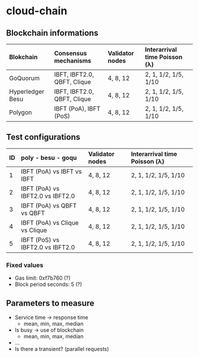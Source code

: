 # cloud-chain

## Blockchain informations

| Blokchain | Consensus mechanisms        | Validator nodes | Interarrival time Poisson (λ) |
| :--- |:----------------------------| :--- | :--- |
| GoQuorum | IBFT, IBFT2.0, QBFT, Clique | 4, 8, 12 | 2, 1, 1/2, 1/5, 1/10 |
| Hyperledger Besu | IBFT, IBFT2.0, QBFT, Clique | 4, 8, 12 | 2, 1, 1/2, 1/5, 1/10 |
| Polygon | IBFT (PoA), IBFT (PoS)      | 4, 8, 12 | 2, 1, 1/2, 1/5, 1/10 |

## Test configurations

| ID | poly - besu - goqu                    | Validator nodes | Interarrival time Poisson (λ) |
| :--- |:--------------------------------------| :--- | :--- |
| 1 | IBFT (PoA) vs IBFT vs IBFT            | 4, 8, 12 | 2, 1, 1/2, 1/5, 1/10 |
| 2 | IBFT (PoA) vs IBFT2.0 vs IBFT2.0      | 4, 8, 12 | 2, 1, 1/2, 1/5, 1/10 |
| 3 | IBFT (PoA) vs QBFT vs QBFT                  | 4, 8, 12 | 2, 1, 1/2, 1/5, 1/10 |
| 4 | IBFT (PoA) vs Clique vs Clique              | 4, 8, 12 | 2, 1, 1/2, 1/5, 1/10 |
| 5 | IBFT (PoS) vs IBFT2.0 vs IBFT2.0      | 4, 8, 12 | 2, 1, 1/2, 1/5, 1/10 |

### Fixed values
- Gas limit: 0xf7b760 (?)
- Block period seconds: 5 (?)

## Parameters to measure

- Service time -> response time
  - mean, min, max, median
- Is busy -> use of blockchain
  - mean, min, max, median
- ...
- Is there a transient? (parallel requests)
